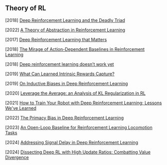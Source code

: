 ## Theory of RL

[2018] [Deep Reinforcement Learning and the Deadly Triad](https://arxiv.org/abs/1812.02648)

[2022] [A Theory of Abstraction in Reinforcement Learning](https://arxiv.org/abs/2203.00397)

[2017] [Deep Reinforcement Learning that Matters](https://arxiv.org/abs/1709.06560)

[2018] [The Mirage of Action-Dependent Baselines in Reinforcement Learning](https://arxiv.org/abs/1802.10031)

[2018] [Deep reinforcement learning doesn’t work yet](https://www.alexirpan.com/2018/02/14/rl-hard.html)

[2019] [What Can Learned Intrinsic Rewards Capture?](https://arxiv.org/abs/1912.05500)

[2019] [On Inductive Biases in Deep Reinforcement Learning](https://arxiv.org/abs/1907.02908)

[2020] [Leverage the Average: an Analysis of KL Regularization in RL](https://arxiv.org/abs/2003.14089)

[2021] [How to Train Your Robot with Deep Reinforcement Learning; Lessons We've Learned](https://arxiv.org/abs/2102.02915)

[2022] [The Primacy Bias in Deep Reinforcement Learning](https://arxiv.org/abs/2205.07802)

[2023] [An Open-Loop Baseline for Reinforcement Learning Locomotion Tasks](https://arxiv.org/abs/2310.05808)

[2024] [Addressing Signal Delay in Deep Reinforcement Learning](https://openreview.net/pdf?id=Z8UfDs4J46)

[2024] [Dissecting Deep RL with High Update Ratios: Combatting Value Divergence](https://openreview.net/pdf?id=o4AydSd3Lp)